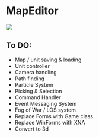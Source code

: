 # MapEditor

![](https://i.imgur.com/7dB7LZA.png)

## To DO:

- Map / unit saving & loading
- Unit controller
- Camera handling
- Path finding
- Particle System
- Picking & Selection
- Command Handler
- Event Messaging System
- Fog of War / LOS system
- Replace Forms with Game class
- Replace WinForms with XNA
- Convert to 3d
